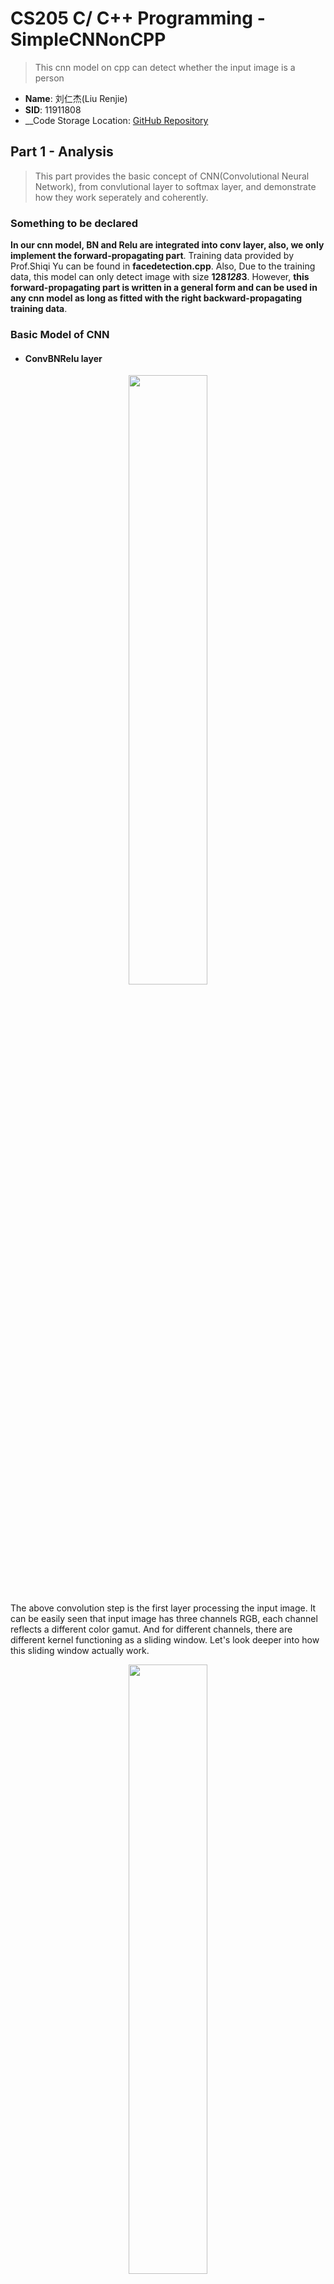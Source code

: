 # CS205 C/ C++ Programming - SimpleCNNonCPP

> This cnn model on cpp can detect whether the input image is a person

* __Name__: 刘仁杰(Liu Renjie)
* __SID__: 11911808
* __Code Storage Location: [GitHub Repository](https://github.com/Liu-rj/SimpleCNNonCPP)

## Part 1 - Analysis

> This part provides the basic concept of CNN(Convolutional Neural Network), from convlutional layer to softmax layer, and demonstrate how they work seperately and coherently.

### Something to be declared

__In our cnn model, BN and Relu are integrated into conv layer, also, we only implement the forward-propagating part__. Training data provided by Prof.Shiqi Yu can be found in __facedetection.cpp__. Also, Due to the training data, this model can only detect image with size __128*128*3__. However, __this forward-propagating part is written in a general form and can be used in any cnn model as long as fitted with the right backward-propagating training data__.

### Basic Model of CNN

* #### ConvBNRelu layer

<div align="center">
	<img src="./facedetection/pics/convo.png" width="50%">
</div>

The above convolution step is the first layer processing the input image. It can be easily seen that input image has three channels RGB, each channel reflects a different color gamut. And for different channels, there are different kernel functioning as a sliding window. Let's look deeper into how this sliding window actually work.

<div align="center">
	<img src="./facedetection/pics/kernel.gif" width="50%">
</div>

In this example, kernel size is 3*3, scanning from the __upper left corner__ down to the __lower right corner__.
In every sliding window, elements in the kernel __multiplies__ with coressponding elements of input image matrix, multiplication result plus a __bias__ value gets one element of convolutional output image matrix in the coressponding image.

##### Notice that before really doing the convolution, we need to handle with two constrains. One is __padding__, the other is __stride__.

* padding: pad several laps of zero to original input image.

<div align="center">
	<img src="./facedetection/pics/PAD.png" width="50%">
</div>

But why we should do padding?

> 1. The matrix after convolution gets smaller and smaller (if the convolution layer is 100 layers, each layer shrinks, and the final image will be very small)
> 2. The input matrix edge pixel is computed only once, while the middle pixel (red shadow) is convolved many times, which means that the corner information of the image is lost.

**Through padding, we can solve the size shrinking problem and also Convolution check edge information is processed more than once, therefore the edge information is more fully extracted.**

* stride: the length we slide while processing convolution.

<div align="center">
	<img src="./facedetection/pics/stride.gif" width="50%">
</div>

> for example: if the stride is 2, every sliding we move two grid to the next convolution field. so the output size will certainly shrink by 2.

__Until now, we can find a general term formula for the output size of Convolution Layer. It can be discribed as__

$$
\left\{\begin{array}{l}
\text {height}_{\text {out}}=\left(\text {height}_{\text {in}}-\text {height}_{\text {kernel}}+2 * \text {padding}\right) / \text {stride}+1 \\
\text {width}_{\text {out}}=\left(\text {width}_{\text {in}}-\text {width}_{\text {kernel}}+2 * \text {padding}\right) / \text {stride}+1
\end{array}\right. \tag{1}
$$

Moreover, every kernel outputs a 2D plane of matrix, which means that the number of kernel determines the output channels after __ConvBNRelu Layer__.
And the __Relu__ step is just to erase negative value and set it to zero.

It's worth noticing that there are many ways to optimize convolution step, such as __im2col + GEMM__, __FFT(Fast Fourier Transforms)__ and __Winograd__. More details will be mentioned below.

* #### MaxPool Layer

<div align="center">
	<img src="./facedetection/pics/maxpool.png" width="30%">
</div>

In this step here we will just do the max pool, and the fliter size is constrained to 2*2.

Why we do maxpool?

> * reduce model size and so increase computing speed.
> *  further extract model information, strengthen the robustness of the extracted feature.

The above formula$(1)$ can also discribe output model feature of MaxPool Layer.

* #### Flatten Layer

The aim of Flatten Layer is flattening the 2D or 3D model to one dimension which has continous memory access. Since we already store our original input image in __one dimensional array__, so in this step, there is nothing left for us to do.

* #### Full Connect Layer

<div align="center">
	<img src="./facedetection/pics/fc.png" width="50%">
</div>

After Flatten Layer, we got a one-dimensional vector of feature. In Full Connect Layer, we do multiplication to this vector with our training data, reduce its dimension and send the result to SoftMax Layer to get the confidence score of each type.

The FC operation can be discribed by the following formula:

$$
Output=weight*input+bias \tag{2}
$$

* #### SoftMax Layer

In the nearly-end layer of CNN, "soft" operation will be implemented to the input feature.

Let's first see how "soft" works through inner formula:

$$
\begin{array}{l}
for \ x \in \mathbb{R}^{n} \quad
p_{i}=\frac{e^{x_{i}}}{\sum_{j=1}^{n} e^{x_{j}}} \quad p=\left(\begin{array}{c}
p_{1} \\
\vdots \\
p_{n}
\end{array}\right)
\end{array}
\tag{3}
$$

In this cnn model, $n=2$, means that we will get 2 output ranging from 0~1, representing probability of each type. Here $p_{1}$ represents for the confidence score of person while $p_{2}$ stands for the background.

## Part 2 - Implementation

> This part provide the basic implementation of cnn and some optimization algorithm to accelerate the speed.

### Start with the Brutal Force

> __Continous cache is considered in all steps in this Brutal Force model, although it's called "brutal", it's much faster than a real brutal force cnn because of continious memory access!__

* #### Before CNN

Before the first ConvBNReLU layer, we need to get the image information for our cnn model, here we use opencv to convert the input 3-channel-image to a 2D array ranging from 0~255 BGR through following operation:

```c++
Mat m = imread("./pics/face.jpg");
Mat image;
m.convertTo(image, CV_32FC3);
```

Than we convert this 2D BGR array into a 1D-RGB-float-array ranging from 0~1 through following function:

```c++
float* convertRGB(Mat img)
{
	if (img.channels() != 3)
	{
		throw "Wrong Input Image Channel!";
	}
	else
	{
		float* convert = new float[img.rows * img.cols * img.channels()];
		int size = img.rows * img.cols;
		int index = -1;
		for (int i = 0; i < img.rows; i++)
		{
			float* p = img.ptr<float>(i);
			for (int j = 0; j < img.cols * img.channels(); j += 3)
			{
				convert[++index] = p[j + 2] / 255;
				convert[index + size] = p[j + 1] / 255;
				convert[index + 2 * size] = p[j] / 255;
			}
		}
		return convert;
	}
}
```

And we call this function surrounding with a try catch to prevent unexpected shutdown:

```c++
try
{
	img = convertRGB(image);
}
catch (const char* e)
{
	cout << e << endl;
}
```

Moreover, we will use a clock for timing:

```c++
auto start = std::chrono::steady_clock::now();
try
{
	result = cnn(img, m.rows, m.cols, m.channels());
}
catch (const char* e)
{
	cout << e << endl;
	exit(0);
}
auto end = std::chrono::steady_clock::now();
```

* #### ConvBNReLU Layer

##### first we do the padding

```c++
// paddling operation
float* paddling(float* img, int newrows, int newcols, int channels, int pad)
{
	if (pad > 0)
	{
		int size = newrows * newcols * channels;
		float* result = new float[size];
		int index = -1, imnd = -1;
		for (int i = 0; i < channels; i++)
		{
			for (int j = 0; j < newcols * pad; j++)
			{
				result[++index] = 0;
			}
			for (int j = 0; j < newrows - 2 * pad; j++)
			{
				for (int k = 0; k < newcols; k++)
				{
					if (k < pad || (newcols - k) <= pad)
					{
						result[++index] = 0;
					}
					else
					{
						result[++index] = img[++imnd];
					}
				}
			}
			for (int j = 0; j < newcols * pad; j++)
			{
				result[++index] = 0;
			}
		}
		return result;
	}
	else
	{
		return img;
	}
}
```

Rather than regurgitating, detailed explanation of padding operation has been mentioned above.

#### How we do conv in brutal force

Through it's the brutal force, to make a general general model, here we learn from __im2col algorithm__ to implement conv by __vector dot product__ form rather than __matrix multiplication__, further optimization by matrix multiplication will be discussed later.

```c++
// im2col algorithm flatten by plane RRRGGGBBB
float* im2col_plane(float* newimg, int newrows, int newcols, int convrows, int convcols, int channels, int kernel_size, int stride)
{
	int newsize = newrows * newcols;
	float* result = new float[kernel_size * kernel_size * convrows * convcols * channels];
	int index = -1;
	for (int g = 0; g < channels; g++) // RGB
	{
		int position = g * newsize - 1; // initial position
		for (int i = 0; i < convrows; i++)
		{
			for (int j = 0; j < convcols; j++)
			{
				int colp = position + j * stride;
				for (int k = 0; k < kernel_size; k++) // rows
				{
					int kp = colp + k * newcols; // column position
					for (int l = 0; l < kernel_size; l++) // cols
					{
						result[++index] = newimg[++kp];
					}
				}
			}
			position += newcols * stride; // rows position
		}
	}
	return result;
}
```

Notice that we flatten the image plane by plane, that is to say, when one in_channel of the kernel is sliding on one channel of our input image, output what's in this sliding window in line until one channel is completely scanned. Thus, output 1D array should be in RRRGGGBBB form. This is also why we do vector dot product rather than matrix multiplication.

__Our main optimization will also be in conv layer__.

The first version of ConvBNRelu is shown as following:

```c++
// convolution & BN & Relu
float* ConvBNReLU(float* img, int rows, int cols, int channels, conv_param& cp)
{
	int convrows = (rows - cp.kernel_size + 2 * cp.pad) / cp.stride + 1; // rows after convolution
	int convcols = (cols - cp.kernel_size + 2 * cp.pad) / cp.stride + 1; // columns after convolution
	int kerneltimes = convrows * convcols;
	int kernelsize = cp.kernel_size * cp.kernel_size;
	float* newimg = paddling(img, rows + 2 * cp.pad, cols + 2 * cp.pad, channels, cp.pad);
	float* imgcol = im2col_plane(newimg, rows + 2 * cp.pad, cols + 2 * cp.pad, convrows, convcols, channels, cp.kernel_size, cp.stride);
	delete[] newimg;
	float* conv = new float[kerneltimes * cp.out_channels] {}; // size after convolution 64 * 64 * 16
	int key = -1, index = -1, kernelindex = 0;
	
	for (int i = 0; i < cp.out_channels; i++)
	{
		for (int j = 0; j < cp.in_channels; j++)
		{
			for (int k = 0; k < kerneltimes; k++)
			{
				++index;
				for (int l = 0; l < kernelsize; l++)
				{
					conv[index] += imgcol[++key] * cp.p_weight[kernelindex + l];
				}
			}

			index -= kerneltimes;

			if (j == cp.in_channels - 1)
			{
				for (int k = 0; k < kerneltimes; k++)
				{
					conv[++index] += cp.p_bias[kernelindex / (kernelsize * cp.in_channels)];

					// Rectified Linear Unit
					if (conv[index] < 0)
					{
						conv[index] = 0;
					}
				}
			}
			kernelindex += kernelsize;
		}
		key = -1;
	}
	delete[] imgcol;
	return conv;
}
```

* #### MaxPool Layer

```c++
float* MaxPooling(float* img, int convrows, int convcols, int channels)
{
	int size = convcols * convrows;
	float* maxp = new float[size * channels / 4];
	int index = -1;
	for (int i = 0; i < channels; i++)
	{
		int pos1 = i * size - 1;
		int pos2 = pos1 + convcols;
		for (int j = 0; j < convrows; j += 2)
		{
			for (int k = 0; k < convcols; k += 2)
			{
				maxp[++index] = max(max(max(img[++pos1], img[++pos1]), img[++pos2]), img[++pos2]);
			}
			pos1 = pos2;
			pos2 = pos1 + convcols;
		}
	}
	return maxp;
}
```

* #### FullConnect Layer

```c++
float* FullConnect(float* img, int rows, int cols, int channels, fc_param& fc)
{
	if (fc.in_features != rows * cols * channels)
	{
		throw "Wrong Input Image Size!";
	}
	else
	{
		float* fcl = new float[fc.out_features]{};
		int index_img = -1, index_fc = -1;
		for (int i = 0; i < fc.out_features; i++)
		{
			for (int j = 0; j < fc.in_features; j++)
			{
				fcl[i] += img[++index_img] * fc.p_weight[++index_fc];
			}
			fcl[i] += fc.p_bias[i];
			index_img = -1;
		}
		return fcl;
	}
}
```

* #### SoftMax Layer

according to the formula given above, we translate it in to following codes:

```c++
void SoftMax(float* fcl, int size)
{
	float sum = 0;
	for (int i = 0; i < size; i++)
	{
		sum += exp(fcl[i]);
	}
	for (int i = 0; i < size; i++)
	{
		fcl[i] = exp(fcl[i]) / sum;
	}
}
```

* #### a conpositive function provide for user input

In this function, any exception throwed by bottom implementation will be throwed to external user main function.

```c++
float* cnn(float* img, int rows, int cols, int channels)
{
	float* conv1 = ConvBNReLU_gemm(img, rows, cols, channels, conv_params[0]);
	int rows_conv1 = (rows - conv_params[0].kernel_size + 2 * conv_params[0].pad) / conv_params[0].stride + 1;
	int cols_conv1 = (cols - conv_params[0].kernel_size + 2 * conv_params[0].pad) / conv_params[0].stride + 1;
	float* maxp1 = MaxPooling(conv1, rows_conv1, cols_conv1, conv_params[0].out_channels);
	delete[] conv1;
	int rows_maxp1 = rows_conv1 / 2;
	int cols_maxp1 = cols_conv1 / 2;
	float* conv2 = ConvBNReLU_gemm(maxp1, rows_maxp1, cols_maxp1, conv_params[0].out_channels, conv_params[1]);
	delete[] maxp1;
	int rows_conv2 = (rows_maxp1 - conv_params[1].kernel_size + 2 * conv_params[1].pad) / conv_params[1].stride + 1;
	int cols_conv2 = (cols_maxp1 - conv_params[1].kernel_size + 2 * conv_params[1].pad) / conv_params[1].stride + 1;
	float* maxp2 = MaxPooling(conv2, rows_conv2, cols_conv2, conv_params[1].out_channels);
	delete[] conv2;
	int rows_maxp2 = rows_conv2 / 2;
	int cols_maxp2 = cols_conv2 / 2;
	float* conv3 = ConvBNReLU_gemm(maxp2, rows_maxp2, cols_maxp2, conv_params[1].out_channels, conv_params[2]);
	delete[] maxp2;
	int rows_conv3 = (rows_maxp2 - conv_params[2].kernel_size + 2 * conv_params[2].pad) / conv_params[2].stride + 1;
	int cols_conv3 = (cols_maxp2 - conv_params[2].kernel_size + 2 * conv_params[2].pad) / conv_params[2].stride + 1;
	float* fc = FullConnect(conv3, rows_conv3, cols_conv3, conv_params[2].out_channels, fc_params[0]);
	delete[] conv3;
	SoftMax(fc, fc_params[0].out_features);
	return fc;
}
```

* #### How we call this CNN?

Very simple! Just a 1D float array is needed to receive the data after a complete cnn! If any error occurs, it will also be caught for reminding!

```c++
try
{
	result = cnn(img, m.rows, m.cols, m.channels());
}
catch (const char* e)
{
	cout << e << endl;
	exit(0);
}
```

